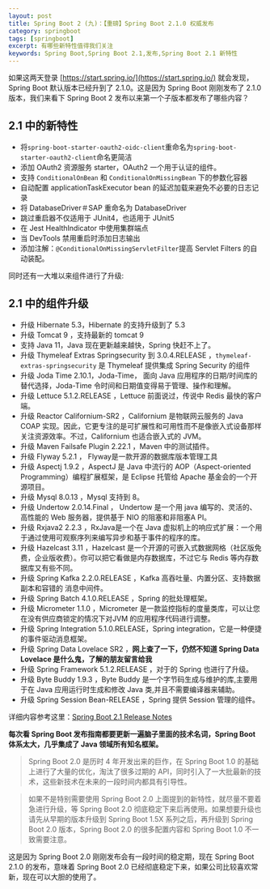 ```yaml
---
layout: post
title: Spring Boot 2 (九)：【重磅】Spring Boot 2.1.0 权威发布
category: springboot
tags: [springboot]
excerpt: 有哪些新特性值得我们关注
keywords: Spring Boot,Spring Boot 2.1,发布,Spring Boot 2.1 新特性
---
```


如果这两天登录 [https://start.spring.io/](https://start.spring.io/) 就会发现，Spring Boot 默认版本已经升到了 2.1.0。这是因为 Spring Boot 刚刚发布了 2.1.0 版本，我们来看下 Spring Boot 2 发布以来第一个子版本都发布了哪些内容？

## 2.1 中的新特性

- 将`spring-boot-starter-oauth2-oidc-client`重命名为`spring-boot-starter-oauth2-client`命名更简洁
- 添加 OAuth2 资源服务 starter，OAuth2 一个用于认证的组件。
- 支持 `ConditionalOnBean` 和 `ConditionalOnMissingBean` 下的参数化容器
- 自动配置 applicationTaskExecutor bean 的延迟加载来避免不必要的日志记录
- 将 DatabaseDriver＃SAP 重命名为 DatabaseDriver
- 跳过重启器不仅适用于 JUnit4，也适用于 JUnit5
- 在 Jest HealthIndicator 中使用集群端点
- 当 DevTools 禁用重启时添加日志输出
- 添加注解：`@ConditionalOnMissingServletFilter`提高 Servlet Filters 的自动装配。


同时还有一大堆以来组件进行了升级:

## 2.1 中的组件升级

- 升级 Hibernate 5.3，Hibernate 的支持升级到了 5.3
- 升级 Tomcat 9 ，支持最新的 tomcat 9
- 支持 Java 11，Java 现在更新越来越快，Spring 快赶不上了。
- 升级 Thymeleaf Extras Springsecurity 到 3.0.4.RELEASE ，`thymeleaf-extras-springsecurity` 是 Thymeleaf 提供集成 Spring Security 的组件
- 升级 Joda Time  2.10.1，Joda-Time， 面向 Java 应用程序的日期/时间库的替代选择，Joda-Time 令时间和日期值变得易于管理、操作和理解。
- 升级 Lettuce  5.1.2.RELEASE ，Lettuce 前面说过，传说中 Redis 最快的客户端。
- 升级 Reactor Californium-SR2 ，Californium 是物联网云服务的 Java COAP 实现。因此，它更专注的是可扩展性和可用性而不是像嵌入式设备那样关注资源效率。不过，Californium 也适合嵌入式的 JVM。
- 升级 Maven Failsafe Plugin 2.22.1 ，Maven 中的测试插件。
- 升级 Flyway 5.2.1 ， Flyway是一款开源的数据库版本管理工具
- 升级 Aspectj 1.9.2 ，AspectJ 是 Java 中流行的 AOP（Aspect-oriented Programming）编程扩展框架，是 Eclipse 托管给 Apache 基金会的一个开源项目。
- 升级 Mysql 8.0.13 ，Mysql 支持到 8。
- 升级 Undertow 2.0.14.Final ， Undertow 是一个用 java 编写的、灵活的、高性能的 Web 服务器，提供基于 NIO 的阻塞和非阻塞A PI。
- 升级 Rxjava2 2.2.3 ，RxJava是一个在 Java 虚拟机上的响应式扩展：一个用于通过使用可观察序列来编写异步和基于事件的程序的库。
- 升级 Hazelcast 3.11 ，Hazelcast 是一个开源的可嵌入式数据网格（社区版免费，企业版收费）。你可以把它看做是内存数据库，不过它与 Redis 等内存数据库又有些不同。
- 升级 Spring Kafka 2.2.0.RELEASE ，Kafka 高吞吐量、内置分区、支持数据副本和容错的 消息中间件。
- 升级 Spring Batch 4.1.0.RELEASE ，Spring 的批处理框架。
- 升级 Micrometer 1.1.0 ，Micrometer 是一款监控指标的度量类库，可以让您在没有供应商锁定的情况下对JVM 的应用程序代码进行调整。
- 升级 Spring Integration 5.1.0.RELEASE，Spring integration，它是一种便捷的事件驱动消息框架。
- 升级 Spring Data Lovelace SR2 ，**网上查了一下，仍然不知道 Spring Data Lovelace 是什么鬼，了解的朋友留言给我**
- 升级 Spring Framework 5.1.2.RELEASE ，对于的 Spring 也进行了升级。
- 升级 Byte Buddy 1.9.3 ，Byte Buddy 是一个字节码生成与维护的库,主要用于在 Java 应用运行时生成和修改 Java 类,并且不需要编译器来辅助。
- 升级 Spring Session Bean-RELEASE ，Spring 提供 Session 管理的组件。

详细内容参考这里：[Spring Boot 2.1 Release Notes](https://github.com/spring-projects/spring-boot/wiki/Spring-Boot-2.1-Release-Notes)

**每次看 Spring Boot 发布指南都要更新一遍脑子里面的技术名词，Spring Boot 体系太大，几乎集成了 Java 领域所有知名框架。**

> Spring Boot 2.0 是历时 4 年开发出来的巨作，在 Spring Boot 1.0 的基础上进行了大量的优化，淘汰了很多过期的 API，同时引入了一大批最新的技术，这些新技术在未来的一段时间内都具有引导性。

> 如果不是特别需要使用 Spring Boot 2.0 上面提到的新特性，就尽量不要着急进行升级，等 Spring Boot 2.0 彻底稳定下来后再使用。如果想要升级也请先从早期的版本升级到 Spring Boot 1.5X 系列之后，再升级到 Spring Boot 2.0 版本，Spring Boot 2.0 的很多配置内容和 Spring Boot 1.0 不一致需要注意。

这是因为 Spring Boot 2.0 刚刚发布会有一段时间的稳定期，现在 Spring Boot 2.1.0 的发布，意味着 Spring Boot 2.0 已经彻底稳定下来，如果公司比较喜欢常新，现在可以大胆的使用了。






